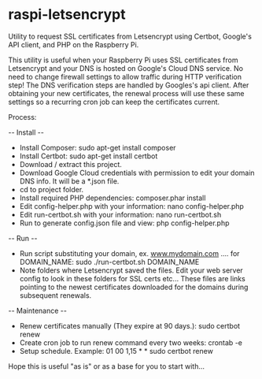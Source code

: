 # raspi-letsencrypt
Utility to request SSL certificates from Letsencrypt using Certbot, Google's API client, and PHP on the Raspberry Pi.

This utility is useful when your Raspberry Pi uses SSL certificates from Letsencrypt and your DNS is hosted on Google's 
Cloud DNS service. No need to change firewall settings to allow traffic during HTTP verification step!  The DNS verification steps 
are handled by Googles's api client.  After obtaining your new certificates, the renewal process will use these 
same settings so a recurring cron job can keep the certificates current.

Process:

-- Install --
- Install Composer: sudo apt-get install composer
- Install Certbot: sudo apt-get install certbot
- Download / extract this project.
- Download Google Cloud credentials with permission to edit your domain DNS info.  It will be a *.json file.
- cd to project folder.
- Install required PHP dependencies: composer.phar install
- Edit config-helper.php with your information: nano config-helper.php
- Edit run-certbot.sh with your information: nano run-certbot.sh
- Run to generate config.json file and view: php config-helper.php 

-- Run --
- Run script substituting your domain, ex. www.mydomain.com .... for DOMAIN_NAME: sudo ./run-certbot.sh DOMAIN_NAME
- Note folders where Letsencrypt saved the files.  Edit your web server config to look in these folders for SSL certs etc...
  These files are links pointing to the newest certificates downloaded for the domains during subsequent renewals.  
  
 -- Maintenance --
 - Renew certificates manually (They expire at 90 days.): sudo certbot renew
 - Create cron job to run renew command every two weeks: crontab -e
 - Setup schedule. Example:    01 00 1,15 * * sudo certbot renew
 
 Hope this is useful "as is" or as a base for you to start with...
